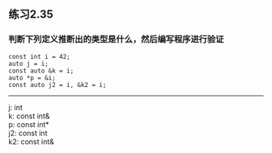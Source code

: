 ## 练习2.35
### 判断下列定义推断出的类型是什么，然后编写程序进行验证
    const int i = 42;
    auto j = i;
    const auto &k = i;
    auto *p = &i;
    const auto j2 = i, &k2 = i;
***
j: int  
k: const int&  
p: const int*  
j2: const int  
k2: const int&
